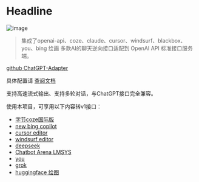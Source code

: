 # Headline

![image](https://github.com/user-attachments/assets/93be2041-8ebc-466a-9fd4-939f4f9082f2)

> 集成了openai-api、coze、claude、cursor、windsurf、blackbox、you、bing  绘画 多款AI的聊天逆向接口适配到 OpenAI API 标准接口服务端。

[github ChatGPT-Adapter](https://github.com/bincooo/chatgpt-adapter/#/quickstart)

具体配置请 [查阅文档](https://bincooo.github.io/chatgpt-adapter/#/quickstart)  

支持高速流式输出、支持多轮对话，与ChatGPT接口完全兼容。  

使用本项目，可享用以下内容转v1接口：  

- [字节coze国际版](https://www.coze.com)  
- [new bing copilot](https://copilot.microsoft.com)  
- [cursor editor](https://www.cursor.com)  
- [windsurf editor](https://codeium.com)  
- [deepseek](https://www.deepseek.com)  
- [Chatbot Arena LMSYS](https://lmarena.ai)  
- [you](https://you.com)  
- [grok](grok.md)
- [huggingface 绘图](https://huggingface.io)


